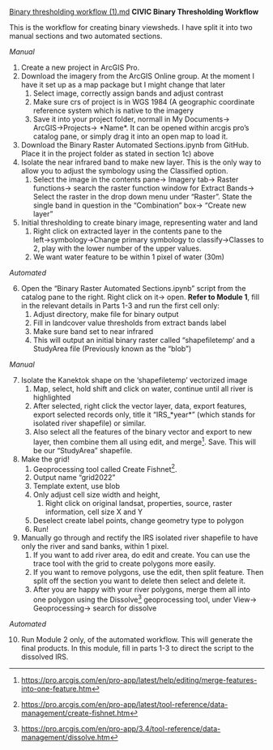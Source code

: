 [Binary thresholding workflow (1).md](https://github.com/user-attachments/files/22906181/Binary.thresholding.workflow.1.md)
**CIVIC Binary Thresholding Workflow**

This is the workflow for creating binary viewsheds. I have split it into two manual sections and two automated sections.

*Manual*

1. Create a new project in ArcGIS Pro.  
2. Download the imagery from the ArcGIS Online group. At the moment I have it set up as a map package but I might change that later  
   1. Select image, correctly assign bands and adjust contrast  
   2. Make sure crs of project is in WGS 1984 (A geographic coordinate reference system which is native to the imagery  
   3. Save it into your project folder, normall in My Documents→ ArcGIS→Projects→ \*Name\*. It can be opened within arcgis pro’s catalog pane, or simply drag it into an open map to load it.  
3. Download the Binary Raster Automated Sections.ipynb from GitHub. Place it in the project folder as stated in section 1c) above  
4. Isolate the near infrared band to make new layer. This is the only way to allow you to adjust the symbology using the Classified option.  
   1.  Select the image in the contents pane→ Imagery tab→ Raster functions→ search the raster function window for Extract Bands→ Select the raster in the drop down menu under “Raster”. State the single band in question in the “Combination” box→ “Create new layer”  
5. Initial thresholding to create binary image, representing water and land  
   1. Right click on extracted layer in the contents pane to the left→symbology→Change primary symbology to classify→Classes to 2, play with the lower number of the upper values.   
   2. We want water feature to be within 1 pixel of water (30m)

*Automated*

6. Open the “Binary Raster Automated Sections.ipynb” script from the catalog pane to the right. Right click on it→ open. **Refer to Module 1**, fill in the relevant details in Parts 1-3 and run the first cell only:  
   1. Adjust directory, make file for binary output  
   2. Fill in landcover value thresholds from extract bands label  
   3. Make sure band set to near infrared  
   4. This will output an initial binary raster called “shapefiletemp’ and a StudyArea file (Previously known as the “blob”)

*Manual*

7. Isolate the Kanektok shape on the ‘shapefiletemp’ vectorized image  
   1. Map, select, hold shift and click on water, continue until all river is highlighted  
   2. After selected, right click the vector layer, data, export features, export selected records only, title it “IRS\_\*year\*” (which stands for isolated river shapefile) or similar.  
   3. Also select all the features of the binary vector and export to new layer, then combine them all using edit, and merge[^1]. Save. This will be our “StudyArea” shapefile.  
8. Make the grid\!  
   1. Geoprocessing tool called Create Fishnet[^2].  
   2. Output name “grid2022”  
   3. Template extent, use blob  
   4. Only adjust cell size width and height,  
      1. Right click on original landsat, properties, source, raster information, cell size X and Y  
   5. Deselect create label points, change geometry type to polygon  
   6. Run\!  
9. Manually go through and rectify the IRS isolated river shapefile to have only the river and sand banks, within 1 pixel.  
   1. If you want to add river area, do edit and create. You can use the trace tool with the grid to create polygons more easily.  
   2. If you want to remove polygons, use the edit, then split feature. Then split off the section you want to delete then select and delete it.  
   3. After you are happy with your river polygons, merge them all into one polygon using the Dissolve[^3] geoprocessing tool, under View→ Geoprocessing→ search for dissolve

*Automated*

10. Run Module 2 only, of the automated workflow. This will generate the final products. In this module, fill in parts 1-3 to direct the script to the dissolved IRS.

[^1]:  https://pro.arcgis.com/en/pro-app/latest/help/editing/merge-features-into-one-feature.htm

[^2]:  https://pro.arcgis.com/en/pro-app/latest/tool-reference/data-management/create-fishnet.htm

[^3]:  https://pro.arcgis.com/en/pro-app/3.4/tool-reference/data-management/dissolve.htm
